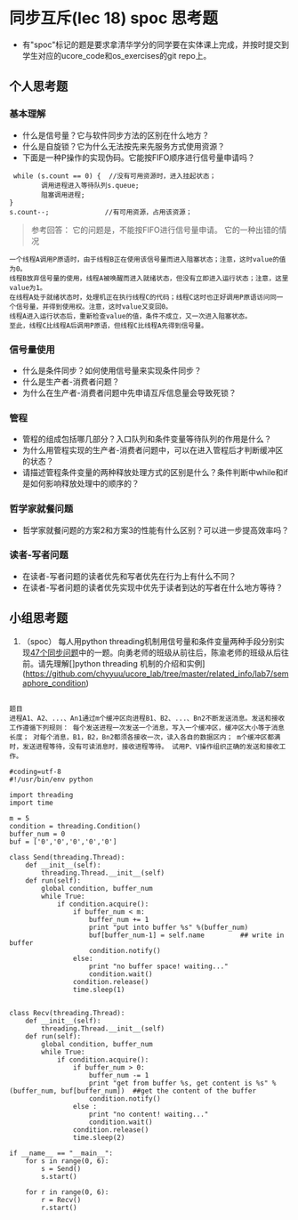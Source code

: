 # 同步互斥(lec 18) spoc 思考题


- 有"spoc"标记的题是要求拿清华学分的同学要在实体课上完成，并按时提交到学生对应的ucore_code和os_exercises的git repo上。

## 个人思考题

### 基本理解
 - 什么是信号量？它与软件同步方法的区别在什么地方？
 - 什么是自旋锁？它为什么无法按先来先服务方式使用资源？
 - 下面是一种P操作的实现伪码。它能按FIFO顺序进行信号量申请吗？
```
 while (s.count == 0) {  //没有可用资源时，进入挂起状态；
        调用进程进入等待队列s.queue;
        阻塞调用进程;
}
s.count--;              //有可用资源，占用该资源； 
```

> 参考回答： 它的问题是，不能按FIFO进行信号量申请。
> 它的一种出错的情况
```
一个线程A调用P原语时，由于线程B正在使用该信号量而进入阻塞状态；注意，这时value的值为0。
线程B放弃信号量的使用，线程A被唤醒而进入就绪状态，但没有立即进入运行状态；注意，这里value为1。
在线程A处于就绪状态时，处理机正在执行线程C的代码；线程C这时也正好调用P原语访问同一个信号量，并得到使用权。注意，这时value又变回0。
线程A进入运行状态后，重新检查value的值，条件不成立，又一次进入阻塞状态。
至此，线程C比线程A后调用P原语，但线程C比线程A先得到信号量。
```

### 信号量使用

 - 什么是条件同步？如何使用信号量来实现条件同步？
 - 什么是生产者-消费者问题？
 - 为什么在生产者-消费者问题中先申请互斥信息量会导致死锁？

### 管程

 - 管程的组成包括哪几部分？入口队列和条件变量等待队列的作用是什么？
 - 为什么用管程实现的生产者-消费者问题中，可以在进入管程后才判断缓冲区的状态？
 - 请描述管程条件变量的两种释放处理方式的区别是什么？条件判断中while和if是如何影响释放处理中的顺序的？

### 哲学家就餐问题

 - 哲学家就餐问题的方案2和方案3的性能有什么区别？可以进一步提高效率吗？

### 读者-写者问题

 - 在读者-写者问题的读者优先和写者优先在行为上有什么不同？
 - 在读者-写者问题的读者优先实现中优先于读者到达的写者在什么地方等待？
 
## 小组思考题

1. （spoc） 每人用python threading机制用信号量和条件变量两种手段分别实现[47个同步问题](07-2-spoc-pv-problems.md)中的一题。向勇老师的班级从前往后，陈渝老师的班级从后往前。请先理解[]python threading 机制的介绍和实例](https://github.com/chyyuu/ucore_lab/tree/master/related_info/lab7/semaphore_condition)

```

题目
进程A1、A2、...、An1通过m个缓冲区向进程B1、B2、...、Bn2不断发送消息。发送和接收 工作遵循下列规则： 每个发送进程一次发送一个消息，写入一个缓冲区，缓冲区大小等于消息长度； 对每个消息，B1，B2，Bn2都须各接收一次，读入各自的数据区内； m个缓冲区都满时，发送进程等待，没有可读消息时，接收进程等待。 试用P、V操作组织正确的发送和接收工作。

#coding=utf-8
#!/usr/bin/env python

import threading
import time

m = 5
condition = threading.Condition()
buffer_num = 0
buf = ['0','0','0','0','0']

class Send(threading.Thread):
    def __init__(self):
        threading.Thread.__init__(self)
    def run(self):
        global condition, buffer_num
        while True:
            if condition.acquire():
                if buffer_num < m:
                    buffer_num += 1
                    print "put into buffer %s" %(buffer_num)
                    buf[buffer_num-1] = self.name         ## write in buffer 
                    condition.notify()
                else:
                    print "no buffer space! waiting..."
                    condition.wait()
                condition.release()
                time.sleep(1)


class Recv(threading.Thread):
    def __init__(self):
        threading.Thread.__init__(self)
    def run(self):
        global condition, buffer_num
        while True:
            if condition.acquire(): 
                if buffer_num > 0:
                    buffer_num -= 1
                    print "get from buffer %s, get content is %s" %(buffer_num, buf[buffer_num])  ##get the content of the buffer 
                    condition.notify()
                else :
                    print "no content! waiting..."
                    condition.wait()
                condition.release()
                time.sleep(2)

if __name__ == "__main__":
    for s in range(0, 6):
        s = Send()
        s.start()

    for r in range(0, 6):
        r = Recv()
        r.start()

```
